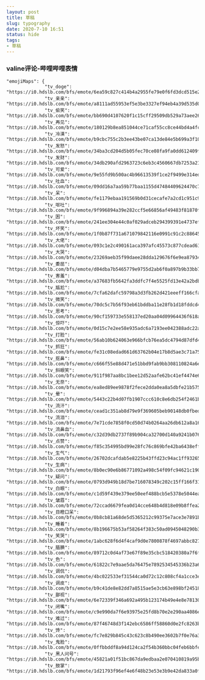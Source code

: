 ```yaml
---
layout: post
title: 草稿
slug: typography
date: 2020-7-10 16:51
status: hide
tags:
- 草稿
---
```


### valine评论-哔哩哔哩表情
    "emojiMaps": {
                  "tv_doge": "https://i0.hdslb.com/bfs/emote/6ea59c827c414b4a2955fe79e0f6fd3dcd515e24.png",
                  "tv_亲亲": "https://i0.hdslb.com/bfs/emote/a8111ad55953ef5e3be3327ef94eb4a39d535d06.png",
                  "tv_偷笑": "https://i0.hdslb.com/bfs/emote/bb690d4107620f1c15cff29509db529a73aee261.png",
                  "tv_再见": "https://i0.hdslb.com/bfs/emote/180129b8ea851044ce71caf55cc8ce44bd4a4fc8.png",
                  "tv_冷漠": "https://i0.hdslb.com/bfs/emote/b9cbc755c2b3ee43be07ca13de84e5b699a3f101.png",
                  "tv_发怒": "https://i0.hdslb.com/bfs/emote/34ba3cd204d5b05fec70ce08fa9fa0dd612409ff.png",
                  "tv_发财": "https://i0.hdslb.com/bfs/emote/34db290afd2963723c6eb3c4560667db7253a21a.png",
                  "tv_可爱": "https://i0.hdslb.com/bfs/emote/9e55fd9b500ac4b96613539f1ce2f9499e314ed9.png",
                  "tv_吐血": "https://i0.hdslb.com/bfs/emote/09dd16a7aa59b77baa1155d47484409624470c77.png",
                  "tv_呆": "https://i0.hdslb.com/bfs/emote/fe1179ebaa191569b0d31cecafe7a2cd1c951c9d.png",
                  "tv_呕吐": "https://i0.hdslb.com/bfs/emote/9f996894a39e282ccf5e66856af49483f81870f3.png",
                  "tv_困": "https://i0.hdslb.com/bfs/emote/241ee304e44c0af029adceb294399391e4737ef2.png",
                  "tv_坏笑": "https://i0.hdslb.com/bfs/emote/1f0b87f731a671079842116e0991c91c2c88645a.png",
                  "tv_大佬": "https://i0.hdslb.com/bfs/emote/093c1e2c490161aca397afc45573c877cdead616.png",
                  "tv_大哭": "https://i0.hdslb.com/bfs/emote/23269aeb35f99daee28dda129676f6e9ea87934f.png",
                  "tv_委屈": "https://i0.hdslb.com/bfs/emote/d04dba7b5465779e9755d2ab6f0a897b9b33bb77.png",
                  "tv_害羞": "https://i0.hdslb.com/bfs/emote/a37683fb5642fa3ddfc7f4e5525fd13e42a2bdb1.png",
                  "tv_尴尬": "https://i0.hdslb.com/bfs/emote/7cfa62dafc59798a3d3fb262d421eeeff166cfa4.png",
                  "tv_微笑": "https://i0.hdslb.com/bfs/emote/70dc5c7b56f93eb61bddba11e28fb1d18fddcd4c.png",
                  "tv_思考": "https://i0.hdslb.com/bfs/emote/90cf159733e558137ed20aa04d09964436f618a1.png",
                  "tv_惊吓": "https://i0.hdslb.com/bfs/emote/0d15c7e2ee58e935adc6a7193ee042388adc22af.png",
                  "tv_打脸": "https://i0.hdslb.com/bfs/emote/56ab10b624063e966bfcb76ea5dc4794d87dfd47.png",
                  "tv_抓狂": "https://i0.hdslb.com/bfs/emote/fe31c08edad661d63762b04e17b8d5ae3c71a757.png",
                  "tv_抠鼻": "https://i0.hdslb.com/bfs/emote/c666f55e88d471e51bbd9fab9bb308110824a6eb.png",
                  "tv_斜眼笑": "https://i0.hdslb.com/bfs/emote/911f987aa8bc1bee12d52aafe62bc41ef4474e6c.png",
                  "tv_无奈": "https://i0.hdslb.com/bfs/emote/ea8ed89ee9878f2fece2dda0ea8a5dbfe21b5751.png",
                  "tv_晕": "https://i0.hdslb.com/bfs/emote/5443c22b4d07fb1907ccc610c8e6db254f2461b7.png",
                  "tv_流汗": "https://i0.hdslb.com/bfs/emote/cead1c351ab8d79e9f369605beb90148db0fbed3.png",
                  "tv_流泪": "https://i0.hdslb.com/bfs/emote/7e71cde7858f0cd50d74b0264aa26db612a8a167.png",
                  "tv_流鼻血": "https://i0.hdslb.com/bfs/emote/c32d39db2737f89b904ca32700d140a9241b0767.png",
                  "tv_点赞": "https://i0.hdslb.com/bfs/emote/f85c354995bd99e28fc76c869bfe42ba6438eff4.png",
                  "tv_生气": "https://i0.hdslb.com/bfs/emote/26702dcafdab5e8225b43ffd23c94ac1ff932654.png",
                  "tv_生病": "https://i0.hdslb.com/bfs/emote/8b0ec90e6b86771092a498c54f09fc94621c1900.png",
                  "tv_疑问": "https://i0.hdslb.com/bfs/emote/0793d949b18d7be716078349c202c15ff166f314.png",
                  "tv_白眼": "https://i0.hdslb.com/bfs/emote/c1d59f439e379ee50eef488bcb5e5378e5044ea4.png",
                  "tv_皱眉": "https://i0.hdslb.com/bfs/emote/72ccad6679fea0d14cce648b4d818e09b8ffea2d.png",
                  "tv_目瞪口呆": "https://i0.hdslb.com/bfs/emote/0b8cb81a68de5d5365212c99375e7ace3e7891b7.png",
                  "tv_睡着": "https://i0.hdslb.com/bfs/emote/8b196675b53af58264f383c50ad0945048290b33.png",
                  "tv_笑哭": "https://i0.hdslb.com/bfs/emote/1abc628f6d4f4caf9d0e7800878f4697abbc8273.png",
                  "tv_腼腆": "https://i0.hdslb.com/bfs/emote/89712c0d4af73e67f89e35cbc518420380a7f6f4.png",
                  "tv_色": "https://i0.hdslb.com/bfs/emote/61822c7e9aae5da76475e7892534545336b23a6f.png",
                  "tv_调侃": "https://i0.hdslb.com/bfs/emote/4bc022533ef31544ca0d72c12c808cf4a1cce3e3.png",
                  "tv_调皮": "https://i0.hdslb.com/bfs/emote/b9c41de8e82dd7a8515ae5e3cb63e898bf245186.png",
                  "tv_鄙视": "https://i0.hdslb.com/bfs/emote/6e72339f346a692a495b123174b49e4e8e781303.png",
                  "tv_闭嘴": "https://i0.hdslb.com/bfs/emote/c9e990da7f6e93975e25fd8b70e2e290aa4086ef.png",
                  "tv_难过": "https://i0.hdslb.com/bfs/emote/87f46748d3f142ebc6586ff58860d0e2fc8263ba.png",
                  "tv_馋": "https://i0.hdslb.com/bfs/emote/fc7e829b845c43c623c8b490ee3602b7f0e76a31.png",
                  "tv_鬼脸": "https://i0.hdslb.com/bfs/emote/0ffbbddf8a94d124ca2f54b360bbc04feb6bbfea.png",
                  "tv_黑人问号": "https://i0.hdslb.com/bfs/emote/45821a01f51bc867da9edbaa2e070410819a95b2.png",
                  "tv_鼓掌": "https://i0.hdslb.com/bfs/emote/1d21793f96ef4e6f48b23e53e3b9e42da833a0f6.png"}